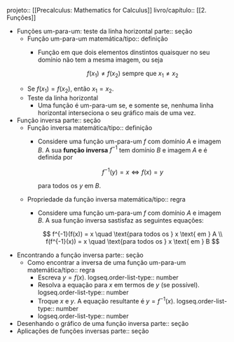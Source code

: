 projeto:: [[Precalculus: Mathematics for Calculus]]
livro/capítulo:: [[2. Funções]]

- Funções um-para-um: teste da linha horizontal
  parte:: seção
	- Função um-para-um
	  matemática/tipo:: definição
		- Função em que dois elementos dinstintos quaisquer no seu domínio não tem a mesma imagem, ou seja
		  
		  $$
		  f(x_1) \neq f(x_2) \text{ sempre que } x_1 \neq x_2
		  $$
	- Se $f(x_1) = f(x_2)$, então $x_1 = x_2$.
	- Teste da linha horizontal
		- Uma função é um-para-um se, e somente se, nenhuma linha horizontal interseciona o seu gráfico mais de uma vez.
- Função inversa
  parte:: seção
	- Função inversa
	  matemática/tipo:: definição
		- Considere uma função um-para-um $f$ com domínio $A$ e imagem $B$. A sua **função inversa** $f^{-1}$ tem domínio $B$ e imagem $A$ e é definida por
		  
		  $$
		  f^{-1}(y) = x \iff f(x) = y
		  $$
		  
		  para todos os $y$ em $B$.
	- Propriedade da função inversa
	  matemática/tipo:: regra
		- Considere uma função um-para-um $f$ com domínio $A$ e imagem $B$. A sua função inversa sastisfaz as seguintes equações:
		  
		  $$
		  f^{-1}(f(x)) = x \quad \text{para todos os } x \text{ em } A \\
		  f(f^{-1}(x)) = x \quad \text{para todos os } x \text{ em } B
		  $$
- Encontrando a função inversa
  parte:: seção
	- Como encontrar a inversa de uma função um-para-um
	  matemática/tipo:: regra
		- Escreva $y = f(x)$.
		  logseq.order-list-type:: number
		- Resolva a equação para $x$ em termos de $y$ (se possível).
		  logseq.order-list-type:: number
		- Troque $x$ e $y$. A equação resultante é $y = f^{-1}(x)$.
		  logseq.order-list-type:: number
		- logseq.order-list-type:: number
- Desenhando o gráfico de uma função inversa
  parte:: seção
- Aplicações de funções inversas
  parte:: seção